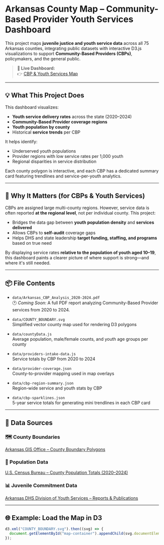 # Arkansas County Map – Community-Based Provider Youth Services Dashboard

This project maps **juvenile justice and youth service data** across all 75 Arkansas counties, integrating public datasets with interactive D3.js visualizations to support **Community-Based Providers (CBPs)**, policymakers, and the general public.

> **🔗 Live Dashboard:**  
> 👉 [CBP & Youth Services Map](https://dariansweb.github.io/arkansas-county-map-providers)

---

## 💡 What This Project Does

This dashboard visualizes:

- **Youth service delivery rates** across the state (2020–2024)
- **Community-Based Provider coverage regions**
- **Youth population by county**
- Historical **service trends** per CBP

It helps identify:

- Underserved youth populations
- Provider regions with low service rates per 1,000 youth
- Regional disparities in service distribution

Each county polygon is interactive, and each CBP has a dedicated summary card featuring trendlines and service-per-youth analytics.

---

## 🎯 Why It Matters (for CBPs & Youth Services)

CBPs are assigned large multi-county regions. However, service data is often reported **at the regional level**, not per individual county. This project:

- Bridges the data gap between **youth population density** and **services delivered**
- Allows CBPs to **self-audit** coverage gaps
- Helps DHS and state leadership **target funding, staffing, and programs** based on true need

By displaying service rates **relative to the population of youth aged 10–19**, this dashboard paints a clearer picture of where support is strong—and where it's still needed.


---

## 📦 File Contents

- `data/Arkansas_CBP_Analysis_2020-2024.pdf`  
  🕐 *Coming Soon*: A full PDF report analyzing Community-Based Provider services from 2020 to 2024.

- `data/COUNTY_BOUNDARY.svg`  
  Simplified vector county map used for rendering D3 polygons

- `data/countyData.js`  
  Average population, male/female counts, and youth age groups per county

- `data/providers-intake-data.js`  
  Service totals by CBP from 2020 to 2024

- `data/provider-coverage.json`  
  County-to-provider mapping used in map overlays

- `data/cbp-region-summary.json`  
  Region-wide service and youth stats by CBP

- `data/cbp-sparklines.json`  
  5-year service totals for generating mini trendlines in each CBP card

---

## 🧭 Data Sources

### 🗺️ County Boundaries

[Arkansas GIS Office – County Boundary Polygons](https://gis.arkansas.gov/product/county-boundary-polygons/)

### 👥 Population Data

[U.S. Census Bureau – County Population Totals (2020–2024)](https://www.census.gov/data/tables/time-series/demo/popest/2020s-counties-total.html)

### 📊 Juvenile Commitment Data

[Arkansas DHS Division of Youth Services – Reports & Publications](https://humanservices.arkansas.gov/divisions-shared-services/youth-services/reports-publications/)

---

## 🌐 Example: Load the Map in D3

```javascript
d3.xml("COUNTY_BOUNDARY.svg").then((svg) => {
  document.getElementById("map-container").appendChild(svg.documentElement);
});
